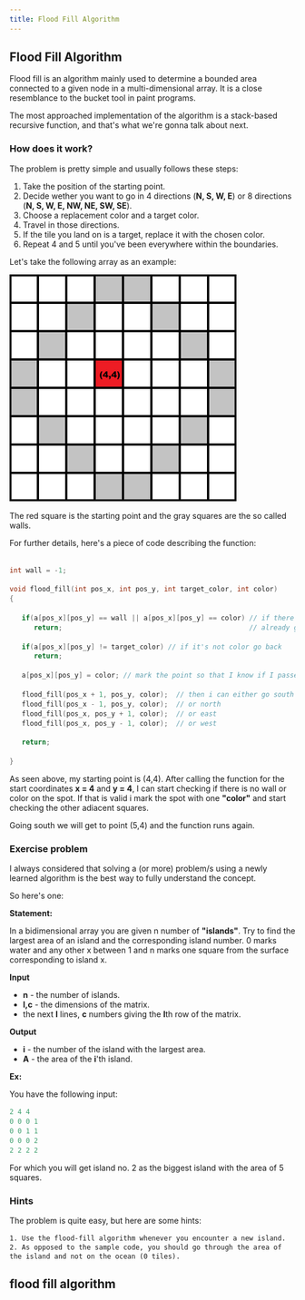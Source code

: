 ```yaml
---
title: Flood Fill Algorithm
---
```

## Flood Fill Algorithm

Flood fill is an algorithm mainly used to determine a bounded area connected to a given node in a multi-dimensional array. It is
a close resemblance to the bucket tool in paint programs.

The most approached implementation of the algorithm is a stack-based recursive function, and that's what we're gonna talk about
next.

### How does it work?

The problem is pretty simple and usually follows these steps:

  1. Take the position of the starting point.
  2. Decide wether you want to go in 4 directions (**N, S, W, E**) or 8 directions (**N, S, W, E, NW, NE, SW, SE**).
  3. Choose a replacement color and a target color.
  4. Travel in those directions.
  5. If the tile you land on is a target, replace it with the chosen color.
  6. Repeat 4 and 5 until you've been everywhere within the boundaries.
  
Let's take the following array as an example:

![alt text](https://github.com/firealex2/Codingame/blob/master/small%208%20grid%20paintefffd.png)

The red square is the starting point and the gray squares are the so called walls. 

For further details, here's a piece of code describing the function:


```c++

int wall = -1;

void flood_fill(int pos_x, int pos_y, int target_color, int color)
{
  
   if(a[pos_x][pos_y] == wall || a[pos_x][pos_y] == color) // if there is no wall or if i haven't been there
      return;                                              // already go back
   
   if(a[pos_x][pos_y] != target_color) // if it's not color go back
      return;
   
   a[pos_x][pos_y] = color; // mark the point so that I know if I passed through it. 
   
   flood_fill(pos_x + 1, pos_y, color);  // then i can either go south
   flood_fill(pos_x - 1, pos_y, color);  // or north
   flood_fill(pos_x, pos_y + 1, color);  // or east
   flood_fill(pos_x, pos_y - 1, color);  // or west
   
   return;

}

```

As seen above, my starting point is (4,4). After calling the function for the start coordinates **x = 4** and **y = 4**,
I can start checking if there is no wall or color on the spot. If that is valid i mark the spot with one **"color"** 
and start checking the other adiacent squares.

Going south we will get to point (5,4) and the function runs again.


### Exercise problem

I always considered that solving a (or more) problem/s using a newly learned algorithm is the best way to fully understand
the concept.

So here's one:

**Statement:** 

In a bidimensional array you are given n number of **"islands"**. Try to find the largest area of an island and
the corresponding island number. 0 marks water and any other x between 1 and n marks one square from the surface corresponding
to island x.

**Input**

  * **n** - the number of islands.
  * **l,c** - the dimensions of the matrix.
  * the next **l** lines, **c** numbers giving the **l**th row of the matrix.
  
**Output**
  
  * **i** - the number of the island with the largest area.
  * **A** - the area of the **i**'th island.

**Ex:**

You have the following input:
```c++
2 4 4
0 0 0 1
0 0 1 1
0 0 0 2
2 2 2 2
```
For which you will get island no. 2 as the biggest island with the area of 5 squares.


### Hints

The problem is quite easy, but here are some hints:

    1. Use the flood-fill algorithm whenever you encounter a new island.
    2. As opposed to the sample code, you should go through the area of the island and not on the ocean (0 tiles).
## flood fill algorithm
